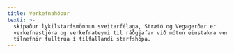 ```yaml
---
title: Verkefnahópur
texti: >-
  skipaður lykilstarfsmönnun sveitarfélaga, Strætó og Vegagerðar er
  verkefnastjóra og verkefnateymi til ráðgjafar við mótun einstakra verkþátta og
  tilnefnir fulltrúa í tilfallandi starfshópa.
---
```


